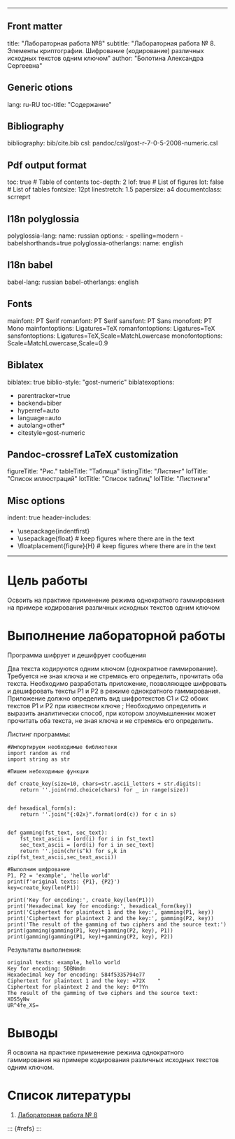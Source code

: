 
---
## Front matter
title: "Лабораторная работа №8"
subtitle: "Лабораторная работа № 8. Элементы криптографии. Шифрование (кодирование) различных исходных текстов одним ключом"
author: "Болотина Александра Сергеевна"

## Generic otions
lang: ru-RU
toc-title: "Содержание"

## Bibliography
bibliography: bib/cite.bib
csl: pandoc/csl/gost-r-7-0-5-2008-numeric.csl

## Pdf output format
toc: true # Table of contents
toc-depth: 2
lof: true # List of figures
lot: false # List of tables
fontsize: 12pt
linestretch: 1.5
papersize: a4
documentclass: scrreprt
## I18n polyglossia
polyglossia-lang:
  name: russian
  options:
	- spelling=modern
	- babelshorthands=true
polyglossia-otherlangs:
  name: english
## I18n babel
babel-lang: russian
babel-otherlangs: english
## Fonts
mainfont: PT Serif
romanfont: PT Serif
sansfont: PT Sans
monofont: PT Mono
mainfontoptions: Ligatures=TeX
romanfontoptions: Ligatures=TeX
sansfontoptions: Ligatures=TeX,Scale=MatchLowercase
monofontoptions: Scale=MatchLowercase,Scale=0.9
## Biblatex
biblatex: true
biblio-style: "gost-numeric"
biblatexoptions:
  - parentracker=true
  - backend=biber
  - hyperref=auto
  - language=auto
  - autolang=other*
  - citestyle=gost-numeric
## Pandoc-crossref LaTeX customization
figureTitle: "Рис."
tableTitle: "Таблица"
listingTitle: "Листинг"
lofTitle: "Список иллюстраций"
lotTitle: "Список таблиц"
lolTitle: "Листинги"
## Misc options
indent: true
header-includes:
  - \usepackage{indentfirst}
  - \usepackage{float} # keep figures where there are in the text
  - \floatplacement{figure}{H} # keep figures where there are in the text
---

# Цель работы

Освоить на практике применение режима однократного гаммирования на примере кодирования различных исходных текстов одним ключом


# Выполнение лабораторной работы

Программа шифрует и дешифрует сообщения

Два текста кодируются одним ключом (однократное гаммирование). Требуется не зная ключа и не стремясь его определить, прочитать оба текста. Необходимо разработать приложение, позволяющее шифровать и дешифровать тексты P1 и P2 в режиме однократного гаммирования. Приложение должно определить вид шифротекстов C1 и C2 обоих текстов P1 и P2 при известном ключе ; Необходимо определить и выразить аналитически способ, при котором злоумышленник может прочитать оба текста, не зная ключа и не стремясь его определить.

Листинг программы:

```
#Импортируем необходимые библиотеки 
import random as rnd 
import string as str

#Пишем небоходимые функции 

def create_key(size=10, chars=str.ascii_letters + str.digits): 
    return ''.join(rnd.choice(chars) for _ in range(size))
    
    
def hexadical_form(s): 
    return ''.join("{:02x}".format(ord(c)) for c in s)
    
    
def gamming(fst_text, sec_text): 
    fst_text_ascii = [ord(i) for i in fst_text] 
    sec_text_ascii = [ord(i) for i in sec_text] 
    return ''.join(chr(s^k) for s,k in zip(fst_text_ascii,sec_text_ascii))
    
#Выполним шифрование 
P1, P2 = 'example', 'hello world'
print(f'original texts: {P1}, {P2}')
key=create_key(len(P1)) 

print('Key for encoding:', create_key(len(P1))) 
print('Hexadecimal key for encoding:', hexadical_form(key))
print('Ciphertext for plaintext 1 and the key:', gamming(P1, key)) 
print('Ciphertext for plaintext 2 and the key:', gamming(P2, key))
print('The result of the gamming of two ciphers and the source text:') 
print(gamming(gamming(P1, key)+gamming(P2, key), P1)) 
print(gamming(gamming(P1, key)+gamming(P2, key), P2))

```
Результаты выполнения:

```
original texts: example, hello world
Key for encoding: 5DBNmdn
Hexadecimal key for encoding: 584f5335794e77
Ciphertext for plaintext 1 and the key: =72X    "
Ciphertext for plaintext 2 and the key: 0*?Yn
The result of the gamming of two ciphers and the source text:
XOS5yNw
UR^4fe_XS=

```

# Выводы

Я освоила на практике применение режима однократного гаммирования на примере кодирования различных исходных текстов одним ключом.

# Список литературы

1. [Лабораторная работа № 8](chrome-extension://efaidnbmnnnibpcajpcglclefindmkaj/https://esystem.rudn.ru/pluginfile.php/1652031/mod_resource/content/2/008-lab_crypto-key.pdf)

::: {#refs}
:::

